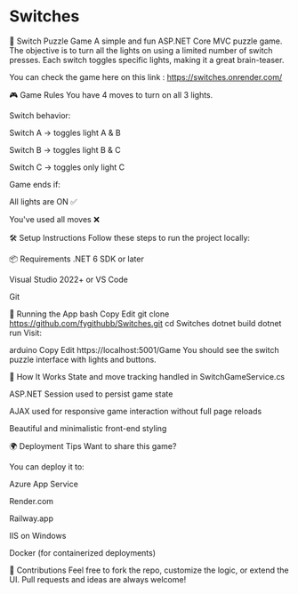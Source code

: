 ﻿# Switches
🔁 Switch Puzzle Game
A simple and fun ASP.NET Core MVC puzzle game. The objective is to turn all the lights on using a limited number of switch presses. Each switch toggles specific lights, making it a great brain-teaser.

You can check the game here on this link : https://switches.onrender.com/

🎮 Game Rules
You have 4 moves to turn on all 3 lights.

Switch behavior:

Switch A → toggles light A & B

Switch B → toggles light B & C

Switch C → toggles only light C

Game ends if:

All lights are ON ✅

You've used all moves ❌

🛠 Setup Instructions
Follow these steps to run the project locally:

📦 Requirements
.NET 6 SDK or later

Visual Studio 2022+ or VS Code

Git

🚀 Running the App
bash
Copy
Edit
git clone https://github.com/fygithubb/Switches.git
cd Switches
dotnet build
dotnet run
Visit:

arduino
Copy
Edit
https://localhost:5001/Game
You should see the switch puzzle interface with lights and buttons.

🧠 How It Works
State and move tracking handled in SwitchGameService.cs

ASP.NET Session used to persist game state

AJAX used for responsive game interaction without full page reloads

Beautiful and minimalistic front-end styling

🌍 Deployment Tips
Want to share this game?

You can deploy it to:

Azure App Service

Render.com

Railway.app

IIS on Windows

Docker (for containerized deployments)

🤝 Contributions
Feel free to fork the repo, customize the logic, or extend the UI.
Pull requests and ideas are always welcome!
